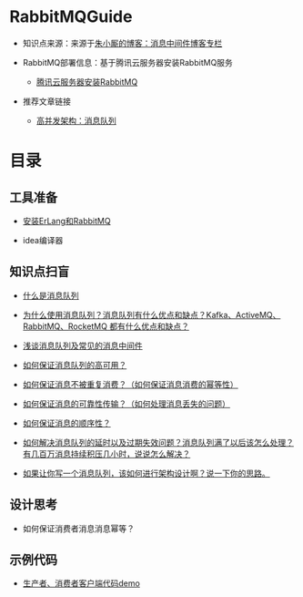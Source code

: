 RabbitMQGuide
=====

* 知识点来源：来源于<a href="https://blog.csdn.net/u013256816/category_9268265.html">朱小厮的博客：消息中间件博客专栏</a>

* RabbitMQ部署信息：基于腾讯云服务器安装RabbitMQ服务

    * <a href="https://blog.csdn.net/weixin_44146379/article/details/103742720">腾讯云服务器安装RabbitMQ</a>
    
* 推荐文章链接
   
    * <a href="https://github.com/doocs/advanced-java">高并发架构：消息队列</a>
   
    
目录
====

工具准备
------

* <a href="https://blog.csdn.net/weixin_44146379/article/details/103742720">安装ErLang和RabbitMQ</a>

* idea编译器

知识点扫盲
------

* <a href="https://github.com/DemoTransfer/RabbitMQGuide/blob/master/document/basic/what-mq.md">什么是消息队列</a>

* <a href="https://github.com/DemoTransfer/RabbitMQGuide/blob/master/document/basic/why-mq.md">为什么使用消息队列？消息队列有什么优点和缺点？Kafka、ActiveMQ、RabbitMQ、RocketMQ 都有什么优点和缺点？</a>

* <a href="https://github.com/DemoTransfer/RabbitMQ-Guide/blob/master/document/basic/%E6%B5%85%E8%B0%88%E6%B6%88%E6%81%AF%E9%98%9F%E5%88%97%E5%8F%8A%E5%B8%B8%E8%A7%81%E7%9A%84%E6%B6%88%E6%81%AF%E4%B8%AD%E9%97%B4%E4%BB%B6.md">浅谈消息队列及常见的消息中间件</a>

* <a href="https://github.com/DemoTransfer/RabbitMQGuide/blob/master/document/basic/how-to-ensure-high-availability-of-message-queues.md">如何保证消息队列的高可用？</a>

* <a href="https://github.com/DemoTransfer/RabbitMQGuide/blob/master/document/basic/how-to-ensure-that-messages-are-not-repeatedly-consumed.md">如何保证消息不被重复消费？（如何保证消息消费的幂等性）</a>

* <a href="https://github.com/DemoTransfer/RabbitMQGuide/blob/master/document/basic/how-to-ensure-the-reliable-transmission-of-messages.md">如何保证消息的可靠性传输？（如何处理消息丢失的问题）</a>

* <a href="https://github.com/DemoTransfer/RabbitMQGuide/blob/master/document/basic/how-to-ensure-the-order-of-messages.md">如何保证消息的顺序性？</a>

* <a href="https://github.com/DemoTransfer/RabbitMQGuide/blob/master/document/basic/mq-time-delay-and-expired-failure.md">如何解决消息队列的延时以及过期失效问题？消息队列满了以后该怎么处理？有几百万消息持续积压几小时，说说怎么解决？</a>

* <a href="https://github.com/DemoTransfer/RabbitMQGuide/blob/master/document/basic/mq-design.md">如果让你写一个消息队列，该如何进行架构设计啊？说一下你的思路。</a>

设计思考
------

* 如何保证消费者消息消息幂等？

示例代码
------

* <a href="https://github.com/DemoTransfer/RabbitMQGuide/tree/master/coding/simpleDemo">生产者、消费者客户端代码demo</a>



